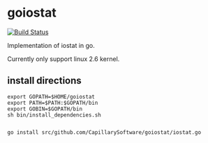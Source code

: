 goiostat
========
[![Build Status](https://travis-ci.org/CapillarySoftware/goiostat.png)](https://travis-ci.org/CapillarySoftware/goiostat)

Implementation of iostat in go. 

Currently only support linux 2.6 kernel.

<h2>install directions</h2>
<pre><code>export GOPATH=$HOME/goiostat
export PATH=$PATH:$GOPATH/bin 
export GOBIN=$GOPATH/bin
sh bin/install_dependencies.sh

go install src/github.com/CapillarySoftware/goiostat/iostat.go

</code></pre>
